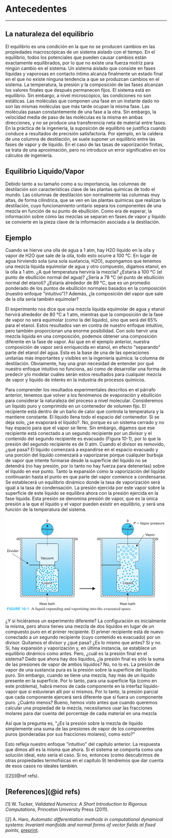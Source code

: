 # Antecedentes

---

## La naturaleza del equilibrio   

El equilibrio es una condición en la que no se producen cambios en las propiedades macroscópicas de un sistema aislado con el tiempo. En el equilibrio, todos los potenciales que pueden causar cambios están exactamente equilibrados, por lo que no existe una fuerza motriz para ningún cambio en el sistema. Un sistema aislado que consiste en fases líquidas y vaporosas en contacto íntimo alcanza finalmente un estado final en el que no existe ninguna tendencia a que se produzcan cambios en el sistema. La temperatura, la presión y la composición de las fases alcanzan los valores finales que después permanecen fijos. El sistema está en equilibrio. Sin embargo, a nivel microscópico, las condiciones no son estáticas. Las moléculas que componen una fase en un instante dado no son las mismas moléculas que más tarde ocupan la misma fase. Las moléculas pasan constantemente de una fase a la otra. Sin embargo, la velocidad media de paso de las moléculas es la misma en ambas direcciones, y no se produce una transferencia neta de material entre fases. En la práctica de la ingeniería, la suposición de equilibrio se justifica cuando conduce a resultados de precisión satisfactoria. Por ejemplo, en la caldera de una columna de destilación, se suele suponer un equilibrio entre las fases de vapor y de líquido. En el caso de las tasas de vaporización finitas, se trata de una aproximación, pero no introduce un error significativo en los cálculos de ingeniería.

## Equilibrio Liquido/Vapor

Debido tanto a su tamaño como a su importancia, las columnas de destilación son características clave de las plantas químicas de todo el mundo. Las columnas de destilación son normalmente las columnas muy altas, de forma cilíndrica, que se ven en las plantas químicas que realizan la destilación, cuyo funcionamiento unitario separa los componentes de una mezcla en función de su punto de ebullición. Como era de esperar, la información sobre cómo las mezclas se separan en fases de vapor y líquido se convierte en la pieza clave de la información asociada a la destilación. 

## Ejemplo

Cuando se hierve una olla de agua a 1 atm, hay H2O líquido en la olla y vapor de H2O que sale de la olla, todo esto ocurre a 100 °C. En lugar de agua hirviendo sola (una sola sustancia, H2O), supongamos que tenemos una mezcla líquida equimolar de agua y otro compuesto, digamos etanol, en la olla a 1 atm. ¿A qué temperatura herviría la mezcla? ¿Estaría a 100 °C (el punto de ebullición normal del agua)? ¿Sería a 78 °C (el punto de ebullición normal del etanol)? ¿Estaría alrededor de 89 °C, que es un promedio ponderado de los puntos de ebullición normales basados en la composición (nuestro enfoque "intuitivo")? Además, ¿la composición del vapor que sale de la olla sería también equimolar?

El experimento nos dice que una mezcla líquida equimolar de agua y etanol hervirá alrededor de 80 °C a 1 atm, mientras que la composición de la fase de vapor no será equimolar (como la del líquido), sino que será del 65% para el etanol. Estos resultados van en contra de nuestro enfoque intuitivo, pero también proporcionan una enorme posibilidad. Con solo hervir una mezcla líquida en una composición, podemos obtener una composición diferente en la fase de vapor. Así que en el ejemplo anterior, nuestra composición de vapor será enriquecida en etanol, en efecto "separando" parte del etanol del agua. Esta es la base de una de las operaciones unitarias más importantes y visibles en la ingeniería química: la columna de destilación. Obviamente, hay una gran necesidad de entender por qué nuestro enfoque intuitivo no funciona, así como de desarrollar una forma de predecir y/o modelar cuáles serán estos resultados para cualquier mezcla de vapor y líquido de interés en la industria de procesos químicos.

Para comprender los resultados experimentales descritos en el párrafo anterior, tenemos que volver a los fenómenos de evaporación y ebullición para considerar la naturaleza del proceso a nivel molecular. Consideremos un líquido puro y comprimido en un contenedor de volumen fijo. El recipiente está dentro de un baño de calor que controla la temperatura y la mantiene constante. El líquido llena todo el espacio del contenedor. Si se deja solo, ¿se evaporará el líquido?. No, porque es un sistema cerrado y no hay espacio para que el vapor se llene. Sin embargo, digamos que ese recipiente está conectado a un segundo recipiente por un divisor y el contenido del segundo recipiente es evacuado (Figura 10-1), por lo que la presión del segundo recipiente es de 0 atm. Cuando el divisor es removido, ¿qué pasa? El líquido comenzará a expandirse en el espacio evacuado y una porción del líquido comenzará a vaporizarse porque cualquier burbuja de vapor que intente formarse desde la superficie del líquido no se detendrá (no hay presión, por lo tanto no hay fuerza para detenerlas) sobre el líquido en ese punto. Tanto la expansión como la vaporización del líquido continuarán hasta el punto en que parte del vapor comience a condensarse. Se establecerá un equilibrio dinámico donde la tasa de vaporización será igual a la tasa de condensación. La presión ejercida por este vapor sobre la superficie de este líquido se equilibra ahora con la presión ejercida en la fase líquida. Esta presión se denomina presión de vapor, que es la única presión a la que el líquido y el vapor pueden existir en equilibrio, y será una función de la temperatura del sistema.

![sdsdsd](assets/doc1.png)

¿Y si hiciéramos un experimento diferente? La configuración es inicialmente la misma, pero ahora tienes una mezcla de dos líquidos en lugar de un compuesto puro en el primer recipiente. El primer recipiente está de nuevo conectado a un segundo recipiente (cuyo contenido es evacuado) por un divisor. Quitamos el divisor y ¿qué pasa? ¿Es lo mismo que antes? Sí y no. Sí, hay expansión y vaporización y, en última instancia, se establece un equilibrio dinámico como antes. Pero, ¿cuál es la presión final en el sistema? Dado que ahora hay dos líquidos, ¿la presión final es sólo la suma de las presiones de vapor de ambos líquidos? No, no lo es. La presión de vapor de una sustancia pura es la presión sobre la superficie del líquido puro. Sin embargo, cuando se tiene una mezcla, hay más de un líquido presente en la superficie. Por lo tanto, para una superficie fija (como en este problema), habrá menos de cada componente en la interfaz líquido-vapor que si estuvieran allí por sí mismos. Por lo tanto, la presión parcial que cada componente ejercerá será diferente que si fuera un componente puro. ¿Cuánto menos? Bueno, hemos visto antes que cuando queremos calcular una propiedad de la mezcla, necesitamos usar las fracciones molares para dar cuenta del porcentaje de cada material en una mezcla

Así que la pregunta es, "¿Es la presión sobre la mezcla de líquido simplemente una suma de las presiones de vapor de los componentes puros (ponderadas por sus fracciones molares), como esto?"

Esto refleja nuestro enfoque "intuitivo" del capítulo anterior. La respuesta que dimos allí es la misma que ahora. Si el sistema se comporta como una solución ideal, esto sería el caso. Si no, entonces (como descubrimos de otras propiedades termofísicas en el capítulo 9) tendremos que dar cuenta de esos casos no ideales también.

 [[2]](@ref refs).

## [References](@id refs)

[1] W. Tucker, *Validated Numerics: A Short Introduction to Rigorous
Computations*, Princeton University Press (2011).

[2] A. Haro, *Automatic differentiation methods in computational dynamical
systems: Invariant manifolds and normal forms of vector fields at fixed points*,
[preprint](http://www.maia.ub.es/~alex/admcds/admcds.pdf).